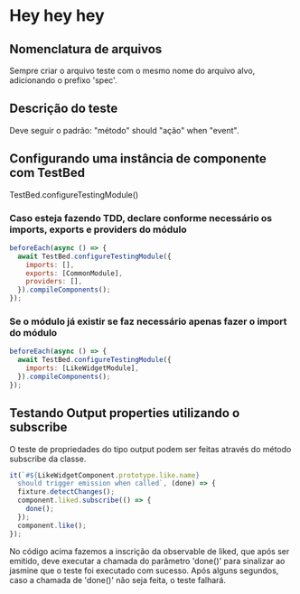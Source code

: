 # Hey hey hey

## Nomenclatura de arquivos

Sempre criar o arquivo teste com o mesmo nome do arquivo alvo, adicionando o prefixo 'spec'.

## Descrição do teste

Deve seguir o padrão: "método" should "ação" when "event".

## Configurando uma instância de componente com TestBed

TestBed.configureTestingModule()

### Caso esteja fazendo TDD, declare conforme necessário os imports, exports e providers do módulo

```javascript
beforeEach(async () => {
  await TestBed.configureTestingModule({
    imports: [],
    exports: [CommonModule],
    providers: [],
  }).compileComponents();
});
```

### Se o módulo já existir se faz necessário apenas fazer o import do módulo

```javascript
beforeEach(async () => {
  await TestBed.configureTestingModule({
    imports: [LikeWidgetModule],
  }).compileComponents();
});
```

## Testando Output properties utilizando o subscribe

O teste de propriedades do tipo output podem ser feitas através do método subscribe da classe.

```javascript
it(`#${LikeWidgetComponent.prototype.like.name}
  should trigger emission when called`, (done) => {
  fixture.detectChanges();
  component.liked.subscribe(() => {
    done();
  });
  component.like();
});
```

No código acima fazemos a inscrição da observable de liked, que após ser emitido, deve executar a chamada do parâmetro 'done()' para sinalizar ao jasmine que o teste foi executado com sucesso. Após alguns segundos, caso a chamada de 'done()' não seja feita, o teste falhará.

